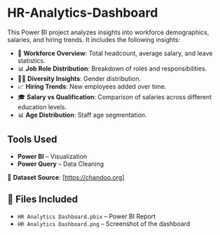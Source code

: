 # HR-Analytics-Dashboard

This Power BI project analyzes insights into workforce demographics, salaries, and hiring trends.
It includes the following insights:  
- 👥 **Workforce Overview**: Total headcount, average salary, and leave statistics.
- 📊 **Job Role Distribution**: Breakdown of roles and responsibilities.
- 👩‍💼 **Diversity Insights**: Gender distribution.
- 📈 **Hiring Trends**: New employees added over time.
- 🎓 **Salary vs Qualification**: Comparison of salaries across different education levels.
- 📊 **Age Distribution**: Staff age segmentation.

## Tools Used  
- **Power BI** – Visualization  
- **Power Query** – Data Cleaning
  
🔗 **Dataset Source**: [https://chandoo.org]  

## 📁 Files Included  
- `HR Analytics Dashboard.pbix` – Power BI Report  
- `HR Analytics Dashboard.png` – Screenshot of the dashboard  
